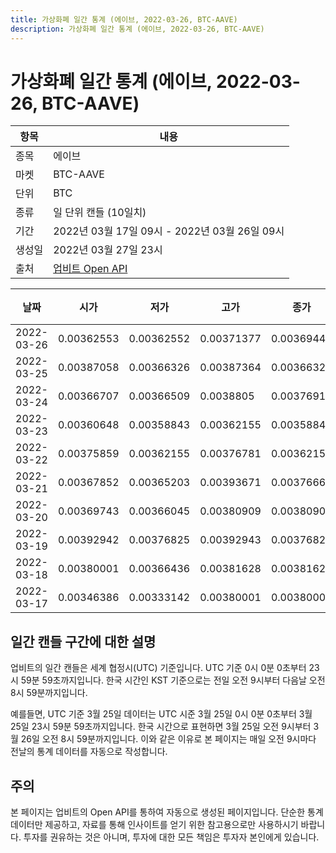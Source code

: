 ```yaml
---
title: 가상화폐 일간 통계 (에이브, 2022-03-26, BTC-AAVE)
description: 가상화폐 일간 통계 (에이브, 2022-03-26, BTC-AAVE)
---
```


가상화폐 일간 통계 (에이브, 2022-03-26, BTC-AAVE)
===

|항목|내용|
|--|--|
|종목|에이브|
|마켓|BTC-AAVE|
|단위|BTC|
|종류|일 단위 캔들 (10일치)|
|기간|2022년 03월 17일 09시 - 2022년 03월 26일 09시|
|생성일|2022년 03월 27일 23시|
|출처|[업비트 Open API](https://docs.upbit.com)|


|날짜|시가|저가|고가|종가|비고|
|--|--|--|--|--|--|
|2022-03-26|0.00362553|0.00362552|0.00371377|0.00369442|    |
|2022-03-25|0.00387058|0.00366326|0.00387364|0.00366326|    |
|2022-03-24|0.00366707|0.00366509|0.0038805|0.00376915|    |
|2022-03-23|0.00360648|0.00358843|0.00362155|0.00358843|    |
|2022-03-22|0.00375859|0.00362155|0.00376781|0.00362155|    |
|2022-03-21|0.00367852|0.00365203|0.00393671|0.00376668|    |
|2022-03-20|0.00369743|0.00366045|0.00380909|0.00380909|    |
|2022-03-19|0.00392942|0.00376825|0.00392943|0.00376825|    |
|2022-03-18|0.00380001|0.00366436|0.00381628|0.00381628|    |
|2022-03-17|0.00346386|0.00333142|0.00380001|0.00380001|    |


일간 캔들 구간에 대한 설명
---


업비트의 일간 캔들은 세계 협정시(UTC) 기준입니다. 
UTC 기준 0시 0분 0초부터 23시 59분 59초까지입니다. 
한국 시간인 KST 기준으로는 전일 오전 9시부터 다음날 오전 8시 59분까지입니다. 


예를들면, UTC 기준 3월 25일 데이터는 UTC 시준 3월 25일 0시 0분 0초부터 3월 25일 23시 59분 59초까지입니다. 
한국 시간으로 표현하면 3월 25일 오전 9시부터 3월 26일 오전 8시 59분까지입니다. 
이와 같은 이유로 본 페이지는 매일 오전 9시마다 전날의 통계 데이터를 자동으로 작성합니다. 


주의
---


본 페이지는 업비트의 Open API를 통하여 자동으로 생성된 페이지입니다. 
단순한 통계 데이터만 제공하고, 자료를 통해 인사이트를 얻기 위한 참고용으로만 사용하시기 바랍니다. 
투자를 권유하는 것은 아니며, 투자에 대한 모든 책임은 투자자 본인에게 있습니다. 
